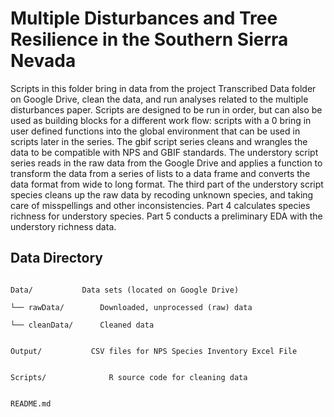 # Multiple Disturbances and Tree Resilience in the Southern Sierra Nevada
Scripts in this folder bring in data from the project Transcribed Data folder on Google Drive, clean the data, and run analyses related to the multiple disturbances paper. 
Scripts are designed to be run in order, but can also be used as building blocks for a different work flow: scripts with a 0 bring in user defined functions into the global environment that can be used in scripts later in the series. The gbif script series cleans and wrangles the data to be compatible with NPS and GBIF standards. The understory script series reads in the raw data from the Google Drive and applies a function to transform the data from a series of lists to a data frame and converts the data format from wide to long format. The third part of the understory script species cleans up the raw data by recoding unknown species, and taking care of misspellings and other inconsistencies. Part 4 calculates species richness for understory species. Part 5 conducts a preliminary EDA with the understory richness data. 

## Data Directory

```

Data/           Data sets (located on Google Drive)

└── rawData/        Downloaded, unprocessed (raw) data

└── cleanData/      Cleaned data


Output/           CSV files for NPS Species Inventory Excel File


Scripts/              R source code for cleaning data


README.md

```
